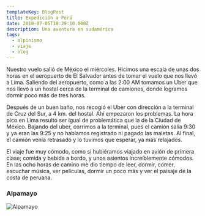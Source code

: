 ```yaml
---
templateKey: BlogPost
title: Expedición a Perú
date: 2018-07-05T18:29:10.000Z
description: Una aventura en sudamérica
tags:
  - alpinismo
  - viaje
  - blog
---
```

Nuestro vuelo salió de México el miércoles. Hicimos una escala de unas dos horas en el aeropuerto de El Salvador antes de tomar el vuelo que nos llevó a Lima. Saliendo del aeropuerto, como a las 2:00 AM tomamos un Uber que nos llevó a un hostal cerca de la terminal de camiones, donde logramos dormir poco más de tres horas.

Después de un buen baño, nos recogió el Uber con dirección a la terminal de Cruz del Sur, a 4 km. del hostal. Ahí empezaron los problemas. La hora pico en Lima resultó ser igual de problemática 
que la de la Ciudad de México. Bajando del uber, corrimos a la terminal, pues el camión salía 9:30
y ya eran las 9:25 y no habíamos registrado ni pagado las maletas. Al final, el camión venía 
retrasado y lo tuvimos que esperar, ya más relajados.

El viaje fue muy cómodo, como si hubiéramos viajado en avión de primera clase; comida y bebida a 
bordo, y unos asientos increíblemente cómodos. En las ocho horas de camino me dio tiempo de leer,
dormir, comer, escuchar música, ver películas, dormir un poco más y ver el paisaje de la costa de
peruana.

### Alpamayo

![Alpamayo](/img/2018-07-05-expedition-to-peru/alpamayo.jpg)
